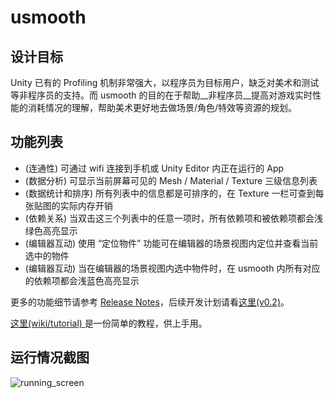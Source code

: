 ﻿# usmooth

## 设计目标

Unity 已有的 Profiling 机制非常强大，以程序员为目标用户，缺乏对美术和测试等非程序员的支持。而 usmooth 的目的在于帮助__非程序员__提高对游戏实时性能的消耗情况的理解，帮助美术更好地去做场景/角色/特效等资源的规划。

## 功能列表

- (连通性) 可通过 wifi 连接到手机或 Unity Editor 内正在运行的 App 
- (数据分析) 可显示当前屏幕可见的 Mesh / Material / Texture 三级信息列表
- (数据统计和排序) 所有列表中的信息都是可排序的，在 Texture 一栏可查到每张贴图的实际内存开销
- (依赖关系) 当双击这三个列表中的任意一项时，所有依赖项和被依赖项都会浅绿色高亮显示
- (编辑器互动) 使用 “定位物件” 功能可在编辑器的场景视图内定位并查看当前选中的物件
- (编辑器互动) 当在编辑器的场景视图内选中物件时，在 usmooth 内所有对应的依赖项都会浅蓝色高亮显示

更多的功能细节请参考 [Release Notes](/release_notes.md)，后续开发计划请看[这里(v0.2)](https://github.com/SeaSunOpenSource/usmooth/milestones/0.2)。

[这里(wiki/tutorial) ](https://github.com/SeaSunOpenSource/usmooth/wiki/tutorial)是一份简单的教程，供上手用。

## 运行情况截图

![running_screen](https://github.com/SeaSunOpenSource/usmooth/wiki/images/running_screen.png?raw=true)


